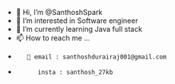 - 👋 Hi, I’m @SanthoshSpark
- 👀 I’m interested in Software engineer
- 🌱 I’m currently learning Java full stack
- 📫 How to reach me ...
-        💌 email : santhoshdurairaj001@gmail.com
-           insta : santhosh_27kb

<!---
SanthoshSpark/SanthoshSpark is a ✨ special ✨ repository because its `README.md` (this file) appears on your GitHub profile.
You can click the Preview link to take a look at your changes.
--->
